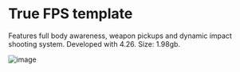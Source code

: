 # True FPS template

Features full body awareness, weapon pickups and dynamic impact shooting system.
Developed with 4.26. Size: 1.98gb. 


![image](https://github.com/AsmundSchei/TrueFPSTemplate/assets/2607194/c56da8dc-9e77-4557-9287-6b860015942c)


